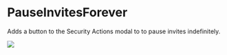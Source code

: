 # PauseInvitesForever

Adds a button to the Security Actions modal to to pause invites indefinitely.

![](https://github.com/CodeRadu/Vencord/assets/47677887/e5ba40a3-cb08-462a-8615-fb74dd54c790)
